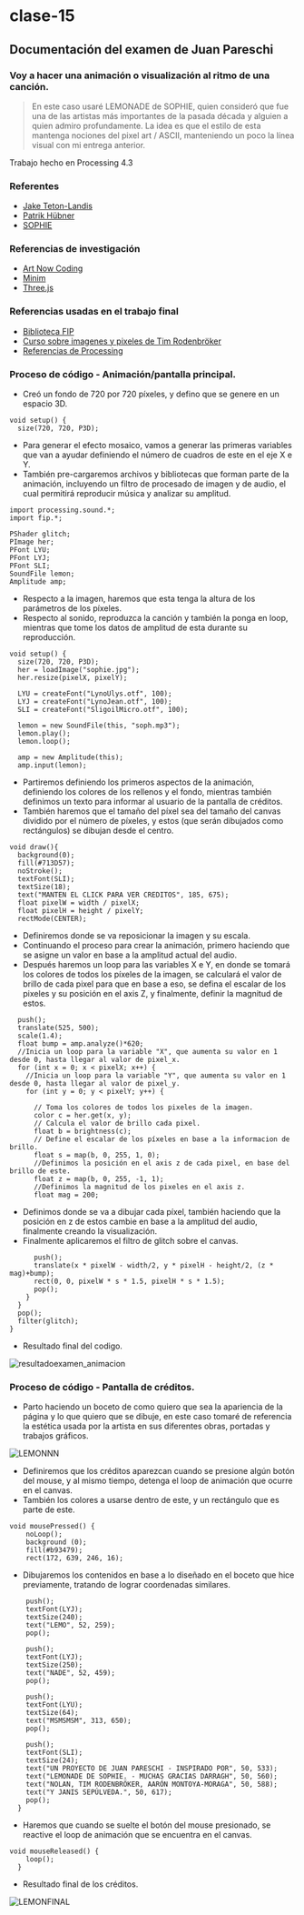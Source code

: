 # clase-15

## Documentación del examen de Juan Pareschi

### Voy a hacer una animación o visualización al ritmo de una canción.

> En este caso usaré LEMONADE de SOPHIE, quien consideró que fue una de las artistas más importantes de la pasada década y alguien a quien admiro profundamente. La idea es que el estilo de esta mantenga nociones del pixel art / ASCII, manteniendo un poco la línea visual con mi entrega anterior.

Trabajo hecho en Processing 4.3

### Referentes

- [Jake Teton-Landis](https://github.com/justjake/music-visualizer-processing)
- [Patrik Hübner](https://www.patrik-huebner.com/creative-coding/piano//)
- [SOPHIE](https://www.youtube.com/watch?v=xXPSe57pOss)

### Referencias de investigación

- [Art Now Coding](https://www.youtube.com/watch?v=52Xdi1tZnOI)
- [Minim](https://code.compartmental.net/minim/)
- [Three.js](https://threejs.org/)

### Referencias usadas en el trabajo final

- [Biblioteca FIP](https://github.com/prontopablo/FIP)
- [Curso sobre imagenes y pixeles de Tim Rodenbröker](https://timrodenbroeker.de/courses/images/)
- [Referencias de Processing](https://processing.org/reference/)


### Proceso de código - Animación/pantalla principal.

- Creó un fondo de 720 por 720 píxeles, y defino que se genere en un espacio 3D.
```processing
void setup() {
  size(720, 720, P3D);
```

- Para generar el efecto mosaico, vamos a generar las primeras variables que van a ayudar definiendo el número de cuadros de este en el eje X e Y.
- También pre-cargaremos archivos y bibliotecas que forman parte de la animación, incluyendo un filtro de procesado de imagen y de audio, el cual permitirá reproducir música y analizar su amplitud.
```processing
import processing.sound.*;
import fip.*;

PShader glitch;
PImage her;
PFont LYU;
PFont LYJ;
PFont SLI;
SoundFile lemon;
Amplitude amp;
```

- Respecto a la imagen, haremos que esta tenga la altura de los parámetros de los píxeles.
- Respecto al sonido, reproduzca la canción y también la ponga en loop, mientras que tome los datos de amplitud de esta durante su reproducción. 
```processing
void setup() {
  size(720, 720, P3D);
  her = loadImage("sophie.jpg");
  her.resize(pixelX, pixelY);
  
  LYU = createFont("LynoUlys.otf", 100);
  LYJ = createFont("LynoJean.otf", 100);
  SLI = createFont("SligoilMicro.otf", 100);
  
  lemon = new SoundFile(this, "soph.mp3");
  lemon.play();
  lemon.loop();
  
  amp = new Amplitude(this);
  amp.input(lemon);
```

- Partiremos definiendo los primeros aspectos de la animación, definiendo los colores de los rellenos y el fondo, mientras también definimos un texto para informar al usuario de la pantalla de créditos.
- También haremos que el tamaño del píxel sea del tamaño del canvas dividido por el número de píxeles, y estos (que serán dibujados como rectángulos) se dibujan desde el centro.  
```processing
void draw(){
  background(0);
  fill(#713D57);
  noStroke();
  textFont(SLI);
  textSize(18);
  text("MANTEN EL CLICK PARA VER CREDITOS", 185, 675);
  float pixelW = width / pixelX;
  float pixelH = height / pixelY;
  rectMode(CENTER);
```

- Definiremos donde se va reposicionar la imagen y su escala.
- Continuando el proceso para crear la animación, primero haciendo que se asigne un valor en base a la amplitud actual del audio.
- Después haremos un loop para las variables X e Y, en donde se tomará los colores de todos los píxeles de la imagen, se calculará el valor de brillo de cada pixel para que en base a eso, se defina el escalar de los pixeles y su posición en el axis Z, y finalmente, definir la magnitud de estos.

```processing
  push();
  translate(525, 500);
  scale(1.4);
  float bump = amp.analyze()*620; 
  //Inicia un loop para la variable "X", que aumenta su valor en 1 desde 0, hasta llegar al valor de pixel_x.
  for (int x = 0; x < pixelX; x++) {
    //Inicia un loop para la variable "Y", que aumenta su valor en 1 desde 0, hasta llegar al valor de pixel_y.  
    for (int y = 0; y < pixelY; y++) {

      // Toma los colores de todos los pixeles de la imagen.
      color c = her.get(x, y);
      // Calcula el valor de brillo cada pixel.
      float b = brightness(c);
      // Define el escalar de los píxeles en base a la informacion de brillo.
      float s = map(b, 0, 255, 1, 0);
      //Definimos la posición en el axis z de cada pixel, en base del brillo de este.
      float z = map(b, 0, 255, -1, 1);
      //Definimos la magnitud de los pixeles en el axis z.
      float mag = 200;
```

- Definimos donde se va a dibujar cada píxel, también haciendo que la posición en z de estos cambie en base a la amplitud del audio, finalmente creando la visualización.
- Finalmente aplicaremos el filtro de glitch sobre el canvas.
```processing
      push();
      translate(x * pixelW - width/2, y * pixelH - height/2, (z * mag)+bump);
      rect(0, 0, pixelW * s * 1.5, pixelH * s * 1.5);
      pop();
    }
  }
  pop();
  filter(glitch);
}
```

- Resultado final del codigo.

![resultadoexamen_animacion](https://github.com/juanpareschi/dis9034-2024-1/assets/163045421/b273c343-8909-46f9-beb7-2a9935838f48)

### Proceso de código - Pantalla de créditos.

- Parto haciendo un boceto de como quiero que sea la apariencia de la página y lo que quiero que se dibuje, en este caso tomaré de referencia la estética usada por la artista en sus diferentes obras, portadas y trabajos gráficos.

![LEMONNN](https://github.com/juanpareschi/dis9034-2024-1/assets/163045421/1c9c4696-297f-4046-91af-d571dead32e9)

- Definiremos que los créditos aparezcan cuando se presione algún botón del mouse, y al mismo tiempo, detenga el loop de animación que ocurre en el canvas.
- También los colores a usarse dentro de este, y un rectángulo que es parte de este.
```processing
void mousePressed() {
    noLoop();
    background (0);
    fill(#b93479);
    rect(172, 639, 246, 16);
```

- Dibujaremos los contenidos en base a lo diseñado en el boceto que hice previamente, tratando de lograr coordenadas similares.
```processing
    push();
    textFont(LYJ);
    textSize(240);
    text("LEMO", 52, 259);
    pop();
    
    push();
    textFont(LYJ);
    textSize(250);
    text("NADE", 52, 459);
    pop();

    push();
    textFont(LYU);
    textSize(64);
    text("MSMSMSM", 313, 650);
    pop();

    push();
    textFont(SLI);
    textSize(24);
    text("UN PROYECTO DE JUAN PARESCHI - INSPIRADO POR", 50, 533);
    text("LEMONADE DE SOPHIE. - MUCHAS GRACIAS DARRAGH", 50, 560);
    text("NOLAN, TIM RODENBRÖKER, AARÓN MONTOYA-MORAGA", 50, 588);
    text("Y JANIS SEPÚLVEDA.", 50, 617);
    pop();
  }
```

- Haremos que cuando se suelte el botón del mouse presionado, se reactive el loop de animación que se encuentra en el canvas.
```processing
void mouseReleased() {  
    loop();
  }
```

- Resultado final de los créditos.

![LEMONFINAL](https://github.com/juanpareschi/dis9034-2024-1/assets/163045421/86a8b456-c40a-44f7-8ba2-fc5a347a91c7)

  

